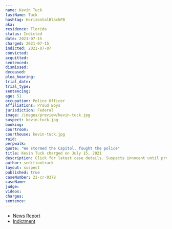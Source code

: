 ```yaml
---
name: Kevin Tuck
lastName: Tuck
hashtag: HorizontalBlackPB
aka:
residence: Florida
status: Indicted
date: 2021-07-15
charged: 2021-07-15
indicted: 2021-07-07
convicted:
acquitted:
sentenced:
dismissed:
deceased:
plea_hearing:
trial_date:
trial_type:
sentencing:
age: 51
occupation: Police Officer
affiliations: Proud Boys
jurisdiction: Federal
image: /images/preview/kevin-tuck.jpg
suspect: kevin-tuck.jpg
booking:
courtroom:
courthouse: kevin-tuck.jpg
raid:
perpwalk:
quote: "We stormed the Capitol, fought the police"
title: Kevin Tuck charged on July 15, 2021
description: Click for latest case details. Suspects innocent until proven guilty.
author: seditiontrack
layout: suspect
published: true
caseNumber: 21-cr-0378
caseName:
judge:
videos:
charges:
sentence:
---
```

- [News Report](https://www.wesh.com/article/windermere-officer-arrested-by-fbi-in-connection-with-us-capitol-riot/37039261)
- [Indictment](https://www.justice.gov/usao-dc/case-multi-defendant/file/1413516/download)
